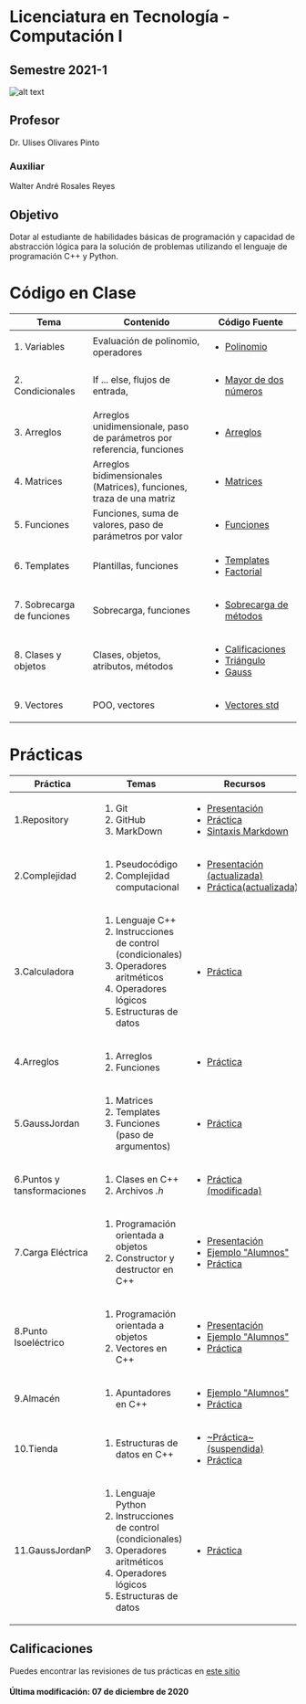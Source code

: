 # Licenciatura en Tecnología - Computación I
## Semestre 2021-1

![alt text](figs/logo2.png)

## Profesor
Dr. Ulises Olivares Pinto

### Auxiliar
Walter André Rosales Reyes

## Objetivo
Dotar al estudiante de habilidades básicas de programación y capacidad de abstracción lógica para la solución de problemas utilizando el lenguaje de programación C++ y Python.   

# Código en Clase

|Tema|Contenido|Código Fuente|
|--|--|--|
|1. Variables| Evaluación de polinomio, operadores  |<ul> <li> [Polinomio](code/evalPolinomio) </li> </ul>|
|2. Condicionales| If ... else, flujos de entrada,  |<ul> <li> [Mayor de dos números](code/condicionalesMayor) </li> </ul>|
|3. Arreglos|Arreglos unidimensionale, paso de parámetros por referencia, funciones|<ul> <li> [Arreglos](code/arreglos) </li> </ul>|
|4. Matrices|Arreglos bidimensionales (Matrices), funciones, traza de una matriz| <ul> <li> [Matrices](code/matrices) </li> </ul>|
|5. Funciones|Funciones, suma de valores, paso de parámetros por valor|<ul> <li> [Funciones](code/funciones) </li> </ul>|
|6. Templates|Plantillas, funciones|<ul> <li> [Templates](code/templates) </li> <li> [Factorial](code/factorial) </li></ul>|
|7. Sobrecarga de funciones|Sobrecarga, funciones |<ul> <li> [Sobrecarga de métodos](code/sobrecargaMétodos) </li> </ul>|
|8. Clases y objetos|Clases, objetos, atributos, métodos |<ul> <li> [Calificaciones](code/clasesCalificaciones) </li> <li> [Triángulo](code/ClaseTriangulo) </li><li> [Gauss](code/GaussJordan) </li></ul>|
|9. Vectores |POO, vectores |<ul> <li> [Vectores std](code/vectorStd) </li> </ul>|


# Prácticas

|Práctica|Temas|Recursos|Fecha|
|--|--|--|--|
|1.Repository|<ol><li>Git</li><li>GitHub</li><li>MarkDown</li></ol>|<ul><li>[Presentación](practicas/1_repository/RepositoryPresentacion.pdf)</li><li>[Práctica](practicas/1_repository)</li> <li>[Sintaxis Markdown](https://docs.github.com/en/github/writing-on-github/basic-writing-and-formatting-syntax) </li></ul>|24/09/20|
|2.Complejidad|<ol><li>Pseudocódigo</li><li>Complejidad computacional</li></ol>|<ul><li>[Presentación (actualizada)](practicas/2_Complejidad/ComplejidadPresentacion.pdf)</li><li>[Práctica(actualizada)](practicas/2_Complejidad)</li> </ul>|01/10/20|
|3.Calculadora|<ol><li>Lenguaje C++</li><li>Instrucciones de control (condicionales)</li><li>Operadores aritméticos</li><li>Operadores lógicos</li><li>Estructuras de datos</li></ol>|<ul><li>[Práctica](practicas/3_Calculadora)</li> </ul>|08/10/20|
|4.Arreglos|<ol><li>Arreglos</li><li>Funciones</li></ol>|<ul><li>[Práctica](practicas/4_Arreglos)</li> </ul>|15/10/20|
|5.GaussJordan|<ol><li>Matrices</li><li>Templates</li><li>Funciones (paso de argumentos)</li></ol>|<ul><li>[Práctica](practicas/5_GaussJordan)</li> </ul>|22/10/20|
|6.Puntos y tansformaciones|<ol><li>Clases en C++</li><li>Archivos _.h_</li></ol>|<ul><li>[Práctica (modificada)](practicas/6_Puntos)</li></ul>|29/10/20|
|7.Carga Eléctrica|<ol><li>Programación orientada a objetos</li><li>Constructor y destructor en C++</li></ol>|<ul><li>[Presentación](practicas/7_CargaElectrica/CargaElectricaPresentacion.pdf)</li><li>[Ejemplo "Alumnos"](practicas/7_CargaElectrica/EjemploAlumnos)</li><li>[Práctica](practicas/7_CargaElectrica)</li></ul>|12/11/20|
|8.Punto Isoeléctrico|<ol><li>Programación orientada a objetos</li><li>Vectores en C++</li></ol>|<ul><li>[Presentación](practicas/8_PuntoIsoelectrico/PuntoIsoelectricoPresentacion.pdf)</li><li>[Ejemplo "Alumnos"](practicas/8_PuntoIsoelectrico/EjemploAlumnos)</li><li>[Práctica](practicas/8_PuntoIsoelectrico)</li></ul>|19/11/20|
|9.Almacén|<ol><li>Apuntadores en C++</li></ol>|<ul><li>[Ejemplo "Alumnos"](practicas/9_Almacen/EjemploAlumnos)</li><li>[Práctica](practicas/9_Almacen)</li></ul>|26/11/20|
|10.Tienda|<ol><li>Estructuras de datos en C++</li></ol>|<ul><li>[~Práctica~(suspendida)](practicas/10_TiendaOld)</li><li>[Práctica](practicas/10_Tienda)</li></ul>|03/12/20|
|11.GaussJordanP|<ol><li>Lenguaje Python</li><li>Instrucciones de control (condicionales)</li><li>Operadores aritméticos</li><li>Operadores lógicos</li><li>Estructuras de datos</li></ol>|<ul><li>[Práctica](practicas/11_GaussJordanP)</li></ul>|07/01/21|


## Calificaciones
Puedes encontrar las revisiones de tus prácticas en [este sitio](https://github.com/ulises1229/ComputacionI-2021-1/tree/Grades)


#### Última modificación: 07 de diciembre de 2020
